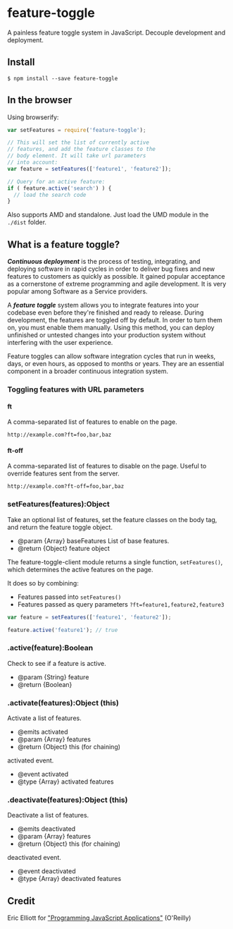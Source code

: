 feature-toggle
==============

A painless feature toggle system in JavaScript. Decouple development and deployment.

## Install

```
$ npm install --save feature-toggle
```


## In the browser

Using browserify:


```js
var setFeatures = require('feature-toggle');

// This will set the list of currently active
// features, and add the feature classes to the
// body element. It will take url parameters 
// into account:
var feature = setFeatures(['feature1', 'feature2']);

// Query for an active feature:
if ( feature.active('search') ) {
  // load the search code
}
```

Also supports AMD and standalone. Just load the UMD module in the `./dist` folder.

## What is a feature toggle?

***Continuous deployment*** is the process of testing, integrating, and deploying software in rapid cycles in order to deliver bug fixes and new features to customers as quickly as possible. It gained popular acceptance as a cornerstone of extreme programming and agile development. It is very popular among Software as a Service providers.

A ***feature toggle*** system allows you to integrate features into your codebase even before they're finished and ready to release. During development, the features are toggled off by default. In order to turn them on, you must enable them manually. Using this method, you can deploy unfinished or untested changes into your production system without interfering with the user experience.

Feature toggles can allow software integration cycles that run in weeks, days, or even hours, as opposed to months or years. They are an essential component in a broader continuous integration system.

### Toggling features with URL parameters

#### ft

A comma-separated list of features to enable on the page.

```
http://example.com?ft=foo,bar,baz
```

#### ft-off

A comma-separated list of features to disable on the page. Useful
to override features sent from the server.

```
http://example.com?ft-off=foo,bar,baz
```

### setFeatures(features):Object

Take an optional list of features, set the feature classes on the body tag, and return the feature toggle object.

* @param {Array} baseFeatures List of base features.
* @return {Object} feature object

The feature-toggle-client module returns a single function, `setFeatures()`, which determines the active features on the page.

It does so by combining:

* Features passed into `setFeatures()`
* Features passed as query parameters `?ft=feature1,feature2,feature3`

```js
var feature = setFeatures(['feature1', 'feature2']);

feature.active('feature1'); // true
```

### .active(feature):Boolean

Check to see if a feature is active.

* @param  {String} feature 
* @return {Boolean}

### .activate(features):Object (this)

Activate a list of features.

* @emits activated
* @param  {Array} features 
* @return {Object} this (for chaining)

activated event.

* @event activated
* @type {Array} activated features

### .deactivate(features):Object (this)

Deactivate a list of features.
* @emits deactivated
* @param  {Array} features 
* @return {Object} this (for chaining)

deactivated event.

* @event deactivated
* @type {Array} deactivated features


## Credit

Eric Elliott for ["Programming JavaScript Applications"](http://ericleads.com/javascript-applications/) (O'Reilly)
